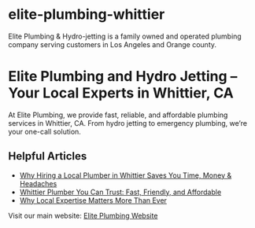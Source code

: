 # elite-plumbing-whittier
Elite Plumbing &amp; Hydro-jetting is a family owned and operated plumbing company serving customers in Los Angeles and Orange county. 
<!DOCTYPE html>
<html lang="en">
<head>
  <meta charset="UTF-8">
  <meta name="description" content="Elite Plumbing and Hydro Jetting - Whittier CA's trusted plumber.">
  <meta name="keywords" content="Plumber in Whittier, Water Company Whittier CA, Hydro Jetting Whittier, Local Plumbing Experts">
  <meta name="author" content="Elite Plumbing">
  <title>Elite Plumbing Whittier CA</title>
</head>

<body>
  <h1>Elite Plumbing and Hydro Jetting – Your Local Experts in Whittier, CA</h1>
  <p>At Elite Plumbing, we provide fast, reliable, and affordable plumbing services in Whittier, CA. From hydro jetting to emergency plumbing, we’re your one-call solution.</p>
  
  <h2>Helpful Articles</h2>
  <ul>
    <li><a href="https://elite-plumbing-and-hydro-jetting.blogspot.com/2025/05/why-hiring-local-plumber-in-whittier.html" target="_blank">Why Hiring a Local Plumber in Whittier Saves You Time, Money & Headaches</a></li>
    <li><a href="https://eliteplumbingwhittierca.wordpress.com/" target="_blank">Whittier Plumber You Can Trust: Fast, Friendly, and Affordable</a></li>
    <li><a href="https://medium.com/@elite-plumbing-Whittier-CA" target="_blank">Why Local Expertise Matters More Than Ever</a></li>
  </ul>

  <p>Visit our main website: <a href="https://eliteplumbingandhydrojetting.com" target="_blank">Elite Plumbing Website</a></p>
</body>
</html>
